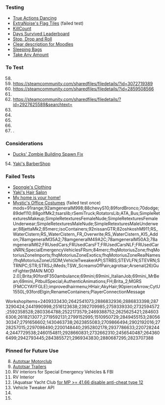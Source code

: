 
### Testing 
- [True Actions Dancing](https://steamcommunity.com/sharedfiles/filedetails/?id=2648779556)
- [ExtraNoise's Flag Tiles](https://steamcommunity.com/sharedfiles/filedetails/?id=2784607980) (failed test) 
- [KillCount](https://steamcommunity.com/sharedfiles/filedetails/?id=2553809727)
- [Days Survived Leaderboard](https://steamcommunity.com/sharedfiles/filedetails/?id=3008498454)
- [Stop, Drop and Roll](https://steamcommunity.com/sharedfiles/filedetails/?id=2908614026)
- [Clear description for Moodles](https://steamcommunity.com/sharedfiles/filedetails/?id=2763647806)
- [Sleeping Bags](https://steamcommunity.com/sharedfiles/filedetails/?id=2714848168)
- [Take Any Amount](https://steamcommunity.com/sharedfiles/filedetails/?id=2985394645)

### To Test 
58. 
59. https://steamcommunity.com/sharedfiles/filedetails/?id=3072719389
60. https://steamcommunity.com/sharedfiles/filedetails/?id=2859508566
62. 
63. https://steamcommunity.com/sharedfiles/filedetails/?id=2927625589&searchtext=
64. 
66. 
67. 
68.
70.  .

### Considerations
- [Ducks' Zombie Building Spawn Fix](https://steamcommunity.com/sharedfiles/filedetails/?id=2961467351)
54. [Yaki's BarberShop](https://steamcommunity.com/sharedfiles/filedetails/?id=2810471370)

### Failed Tests
- [Spongie's Clothing](https://steamcommunity.com/sharedfiles/filedetails/?id=2684285534) 
- [Yaki's Hair Salon](https://steamcommunity.com/sharedfiles/filedetails/?id=2761200458) 
- [My home is your home!](https://steamcommunity.com/sharedfiles/filedetails/?id=2845189410) 
- [Mystic's Office Costumes](https://steamcommunity.com/sharedfiles/filedetails/?id=2862044942) (failed test once)
mods=91range;92amgeneralM998;88chevyS10;89fordBronco;70dodge;89def110;88golfMk2;tsarslib;rSemiTruck;RotatorsLib;ATA_Bus;SimpleRetexturesMakeup;SimpleRetexturesFemaleNude;SimpleRetexturesFemaleUnderwear;SimpleRetexturesMaleNude;SimpleRetexturesMaleUnderwear;88jettaMk2;85merc;isoContainers;92nissanGTR;82oshkoshM911;RS_WaterCistern;RS_WaterCistern_FR_Overwrite;RS_WaterCistern_KI5_Addon;78amgeneralM35A2;78amgeneralM49A2C;78amgeneralM50A3;78amgeneralM62;FRUsedCars;FRUsedCarsFT;FRUsedCarsNLF;FRUsedCarsNRN;SpecialEmergencyVehiclesFRsm;84merc;fhqMotoriusZone;fhqMotoriusZoneImports;fhqMotoriusZoneExotics;fhqMotoriusZoneRealNames;fhqMotoriusZoneUSDM;VehicleTweakerAPI;STRBS;STEVLFN;STEVRN;STRNPC;STR;STRSJ;iMeds;TSW_ScreamsOfPain;agrotsar;Arsenal(26)GunFighter[MAIN MOD 2.0];Brita;90fordF350ambulance;69mini;69mini_ItalianJob;69mini_MrBean;69mini_PitbullSpecial;AuthenticAnimations;FH;Brita_2;MGRS (FMCCYAYFGLE);improvedhairmenu;HHair;AkyHair;90pierceArrow;CytU1550L;93fordElgin;RenameContainers;PlayerConnectionMessage

WorkshopItems=2409333430;2642541073;2886832936;2886833398;2873290424;2441990998;2516123638;2392709985;2759339330;2732594572;2592358528;2803364788;2522173579;2469388752;2625625421;2846036306;2618213077;2719592131;2799152995;1510950729;2849455153;2805630347;2791656602;1430463738;2623855083;2709866494;2902192016;2728257015;2297098490;2200148440;2952802178;2937786633;2207282444;2447729538;2460154811;2928660831;2732662310;2456540487;2643606499;2942793445;2843855721;2969343830;2880687295;2823707388

### Pinned for Future Use
8. [Autotsar Motorclub](https://steamcommunity.com/workshop/filedetails/?id=2778576730)
9. [Autotsar Trailers](https://steamcommunity.com/sharedfiles/filedetails/?id=2282429356) 
10. RV interiors for Special Emergency Vehicles & FBI
11. RV Interior
12. [Aquatsar Yacht Club [for MP >= 41.66 disable anti-cheat type 12](https://steamcommunity.com/sharedfiles/filedetails/?id=2392987599) 
14. Vehicle Tweaker API
15. 
16. 
